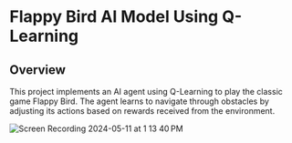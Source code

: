 # Flappy Bird AI Model Using Q-Learning

## Overview 

This project implements an AI agent using Q-Learning to play the classic game Flappy Bird. 
The agent learns to navigate through obstacles by adjusting its actions based on rewards received from the environment.

![Screen Recording 2024-05-11 at 1 13 40 PM](https://github.com/egegures/flappyBird/assets/87149006/52556683-834b-436c-9188-5cb9a338196c)
